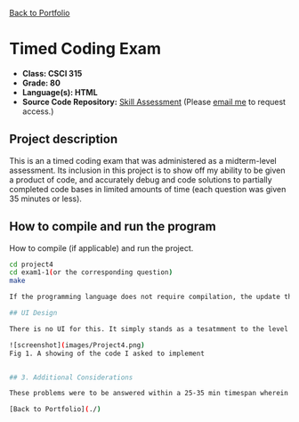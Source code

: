 [Back to Portfolio](./)

Timed Coding Exam
===============

-   **Class: CSCI 315** 
-   **Grade: 80** 
-   **Language(s): HTML** 
-   **Source Code Repository:** [Skill Assessment](https://github.com/KoryJSingleton/Timed-Coding-Exam) 
    (Please [email me](mailto:example@KorySingleton35@gmail.com?subject=GitHub%20Access) to request access.)

## Project description

This is an a timed coding exam that was administered as a midterm-level assessment. Its inclusion in this project is to show off my ability to be given a product of code, and accurately debug and code solutions to partially completed code bases in limited amounts of time (each question was given 35 minutes or less).

## How to compile and run the program

How to compile (if applicable) and run the project.

~~~bash
cd project4
cd exam1-1(or the corresponding question)
make

If the programming language does not require compilation, the update the heading to be “How to run the program.” If your application is deployed on a remote service, including instructions on how to deploy it.

## UI Design

There is no UI for this. It simply stands as a tesatmment to the level of coding I was able to surmount to at the time of my midterm.

![screenshot](images/Project4.png)  
Fig 1. A showing of the code I asked to implement


## 3. Additional Considerations

These problems were to be answered within a 25-35 min timespan wherein the student could not see the code before beginning the problem.

[Back to Portfolio](./)
